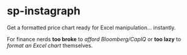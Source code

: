 # sp-instagraph
Get a formatted price chart ready for Excel manipulation... instantly.

For finance nerds **too broke** to *afford Bloomberg/CapIQ* or **too lazy** to *format an Excel chart* themselves.
